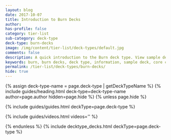 ```yaml
---
layout: blog
date: 2017-10-07
title: Introduction to Burn Decks
author: 
has-profile: false
category: tier-list
sub-category: deck-type
deck-type: burn-decks
image: /img/content/tier-list/deck-types/default.jpg
comments: false
description: A quick introduction to the Burn deck type. View sample deck, core cards, tech cards, quick tips, guides, videos and other information.
keywords: burn, burn decks, deck type, information, sample deck, core cards, tech cards, quick tips, guides, videos
permalink: /tier-list/deck-types/burn-decks/
hide: true
---
```


{% assign deck-type-name = page.deck-type | getDeckTypeName %}
{% include guides/heading.html deck-type=deck-type-name author=page.author hidden=page.hide %}
{% unless page.hide %}

<!-- CONTENT GOES HERE -->

{% include guides/guides.html deckType=page.deck-type %}

{% include guides/videos.html videos='' %}

{% endunless %}
{% include decktype_decks.html deckType=page.deck-type %}
